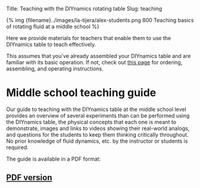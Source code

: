 Title: Teaching with the DIYnamics rotating table
Slug: teaching

{% img {filename}../images/la-tijera/alex-students.png 800 Teaching basics of rotating fluid at a middle school %}

Here we provide materials for teachers that enable them to use the
DIYnamics table to teach effectively.

This assumes that you've already assembled your DIYnamics table and
are familiar with its basic operation.  If not, check out [this
page](table.html) for ordering, assembling, and operating
instructions.

# Middle school teaching guide
Our guide to teaching with the DIYnamics table at the middle school
level provides an overview of several experiments than can be
performed using the DIYnamics table, the physical concepts that each
one is meant to demonstrate, images and links to videos showing their
real-world analogs, and questions for the students to keep them
thinking critically throughout.  No prior knowledge of fluid dynamics,
etc. by the instructor or students is required.

The guide is available in a PDF format:

<!-- ## [Web version](teaching-guide.html) -->
## [PDF version]({filename}../pdfs/diynamics_teaching_guide.pdf)
